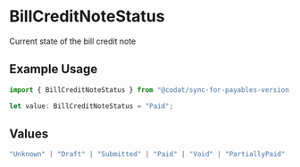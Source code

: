 # BillCreditNoteStatus

Current state of the bill credit note

## Example Usage

```typescript
import { BillCreditNoteStatus } from "@codat/sync-for-payables-version-1/sdk/models/shared";

let value: BillCreditNoteStatus = "Paid";
```

## Values

```typescript
"Unknown" | "Draft" | "Submitted" | "Paid" | "Void" | "PartiallyPaid"
```